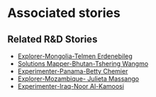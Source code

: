 # Associated stories

<!-- !!DO NOT REMOVE!! start autogenerated hyperlinks -->
## Related R&D Stories
- [Explorer\-Mongolia\-Telmen Erdenebileg](/RnD-Archive/stories/?doc=Explorers_MNG)
- [Solutions Mapper\-Bhutan\-Tshering Wangmo](/RnD-Archive/stories/?doc=SolutionMappers_BTN)
- [Experimenter-Panama-Betty Chemier](/RnD-Archive/stories/?doc=Experimenters_PAN)
- [Explorer\-Mozambique\- Julieta Massango](/RnD-Archive/stories/?doc=Explorers_MOZ)
- [Experimenter-Iraq-Noor Al-Kamoosi](/RnD-Archive/stories/?doc=Experimenters_IRQ)
<!-- !!DO NOT REMOVE!! end autogenerated hyperlinks -->